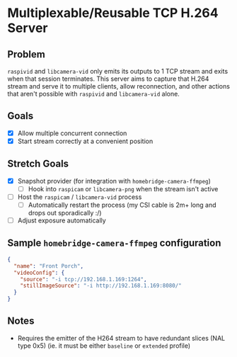 # Multiplexable/Reusable TCP H.264 Server

## Problem

`raspivid` and `libcamera-vid` only emits its outputs to 1 TCP stream and exits when that session terminates. This
server aims to capture that H.264 stream and serve it to multiple clients, allow reconnection, and other actions that
aren't possible with `raspivid` and `libcamera-vid` alone.

## Goals

- [x] Allow multiple concurrent connection
- [x] Start stream correctly at a convenient position

## Stretch Goals

- [x] Snapshot provider (for integration with `homebridge-camera-ffmpeg`)
    - [ ] Hook into `raspicam` or `libcamera-png` when the stream isn't active
- [ ] Host the `raspicam` / `libcamera-vid` process
  - [ ] Automatically restart the process (my CSI cable is 2m+ long and drops out sporadically :/)
- [ ] Adjust exposure automatically

## Sample `homebridge-camera-ffmpeg` configuration

```json
{
  "name": "Front Porch",
  "videoConfig": {
    "source": "-i tcp://192.168.1.169:1264",
    "stillImageSource": "-i http://192.168.1.169:8080/"
  }
}
```

## Notes

- Requires the emitter of the H264 stream to have redundant slices (NAL type 0x5) (ie. it must be either `baseline`
  or `extended` profile)
